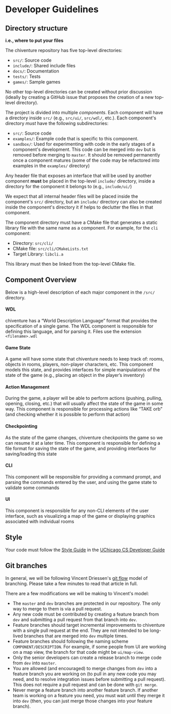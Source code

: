 # Developer Guidelines

## Directory structure

**i.e., where to put your files**

The chiventure repository has five top-level directories:

- `src/`: Source code
- `include/`: Shared include files
- `docs/`: Documentation
- `tests/`: Tests
- `games/`: Sample games

No other top-level directories can be created without prior discussion (ideally
by creating a GitHub issue that proposes the creation of a new top-level directory).

The project is divided into multiple *components*. Each component will have a
directory inside `src/` (e.g., `src/ui/`, `src/wdl/`, etc.). Each component's
directory *must* have the following subdirectories:

- `src/`: Source code
- `examples/`: Example code that is specific to this component.
- `sandbox/`: Used for experimenting with code in the early stages of a 
  component's development. This code can be merged into `dev` but is removed
  before merging to `master`. It should be removed permanently once a
  component matures (some of the code may be refactored into 
  examples in the `examples/` directory)
  
Any header file that exposes an interface that will be used by another component
**must** be placed in the top-level `include/` directory, inside a directory
for the component it belongs to (e.g., `include/ui/`)

We expect that all internal header files will be placed inside the component's
`src/` directory, but an `include/` directory can also be created inside
the component's directory it if helps to declutter the files in that component.  

The component directory must have a CMake file that generates a static library 
file with the same name as a component. For example, for the `cli` component:

- Directory: `src/cli/`
- CMake file: `src/cli/CMakeLists.txt`
- Target Library: `libcli.a`

This library must then be linked from the top-level CMake file.

## Component Overview

Below is a high-level description of each major component in the `/src/` directory.

#### WDL 

chiventure has a “World Description Language” format that provides the specification of a single game. The WDL component is responsible for defining this language, and for parsing it. Files use the extension `<filename>.wdl`

#### Game State

A game will have some state that chiventure needs to keep track of: rooms, objects in rooms, players, non-player characters, etc. This component models this state, and provides interfaces for simple manipulations of the state of the game (e.g., placing an object in the player’s inventory)

#### Action Management

During the game, a player will be able to perform actions (pushing, pulling, opening, closing, etc.) that will usually affect the state of the game in some way. This component is responsible for processing actions like “TAKE orb” (and checking whether it is possible to perform that action)

#### Checkpointing

As the state of the game changes, chiventure checkpoints the game so we can resume it at a later time. This component is responsible for defining a file format for saving the state of the game, and providing interfaces for saving/loading this state

#### CLI 

This component will be responsible for providing a command prompt, and parsing the commands entered by the user, and using the game state to validate some commands

#### UI

This component is responsible for any non-CLI elements of the user interface, such as visualizing a map of the game or displaying graphics associated with individual rooms

## Style

Your code must follow the [Style Guide](https://uchicago-cs.github.io/dev-guide/style_guide.html) in the [UChicago CS Developer Guide](https://uchicago-cs.github.io/dev-guide) 

## Git branches

In general, we will be following Vincent Driessen's [git flow](https://nvie.com/posts/a-successful-git-branching-model/) model of branching. Please take a few minutes to read that article in full.

There are a few modifications we will be making to Vincent's model:

* The `master` and `dev` branches are protected in our repository. The only
  way to merge to them is via a pull request.
* Any new code must be contributed by creating a feature branch from `dev` and
  submitting a pull request from that branch into `dev`.
* Feature branches should target incremental improvements to chiventure with
  a single pull request at the end. They are not intended to be long-lived
  branches that are merged into `dev` multiple times.
* Feature branches should following the naming scheme `COMPONENT/DESCRIPTION`.
  For example, if some people from UI are working on a map view, the branch for
  that code might be `ui/map-view`. 
* Only the senior developers can create a release branch to merge code
  from `dev` into `master`.  
* You are allowed (and encouraged) to merge changes from `dev` into a
  feature branch you are working on (to pull in any new code you may need,
  and to resolve integration issues before submitting a pull request). This does not require a pull request and can be done with `git merge`.  
* Never merge a feature branch into another feature branch. If another
  team is working on a feature you need, you must wait until they merge
  it into `dev` (then, you can just merge those changes into your feature
  branch).


